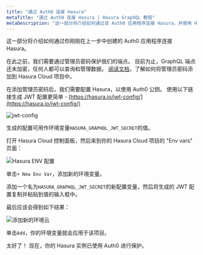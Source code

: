 ```yaml
---
title: "通过 Auth0 连接 Hasura"
metaTitle: "通过 Auth0 连接 Hasura | Hasura GraphQL 教程"
metaDescription: "这一部分将介绍如何通过该 Auth0 应用程序连接 Hasura，并使用 HASURA_GRAPHQL_JWT_SECRET 保护你的应用程序"
---
```


这一部分将介绍如何通过你刚刚在上一步中创建的 Auth0 应用程序连接 Hasura。

在此之前，我们需要通过管理员密码保护我们的端点。 目前为止，GraphQL 端点还未加密，任何人都可以查询和管理数据。 [阅读文档](https://hasura.io/docs/latest/graphql/cloud/projects/secure.html#adding-an-admin-secret)，了解如何将管理员密码添加到 Hasura Cloud 项目中。

在添加管理员密码后，我们需要配置 Hasura，以使用 Auth0 公钥。 使用以下链接生成 JWT 配置更简单 - [https://hasura.io/jwt-config/](https://hasura.io/jwt-config/)

![jwt-config](https://graphql-engine-cdn.hasura.io/learn-hasura/assets/graphql-hasura/generate-jwt-config.png)

生成的配置可用作环境变量`HASURA_GRAPHQL_JWT_SECRET`的值。

打开 Hasura Cloud 控制面板，然后来到你的 Hasura Cloud 项目的 "Env vars" 页面：

![Hasura ENV 配置](https://graphql-engine-cdn.hasura.io/learn-hasura/assets/graphql-hasura/hasura-project-env-var.png)

单击`+ New Env Var`，添加新的环境变量。

添加一个名为`HASURA_GRAPHQL_JWT_SECRET`的新配置变量，然后将生成的 JWT 配置复制并粘贴到值的输入框中。

最后应该会得到如下结果：

![添加新的环境云](https://graphql-engine-cdn.hasura.io/learn-hasura/assets/graphql-hasura/add-env-cloud.png)

单击`Add`，你的环境变量就会应用于该项目。

太好了！ 现在，你的 Hasura 实例已使用 Auth0 进行保护。
